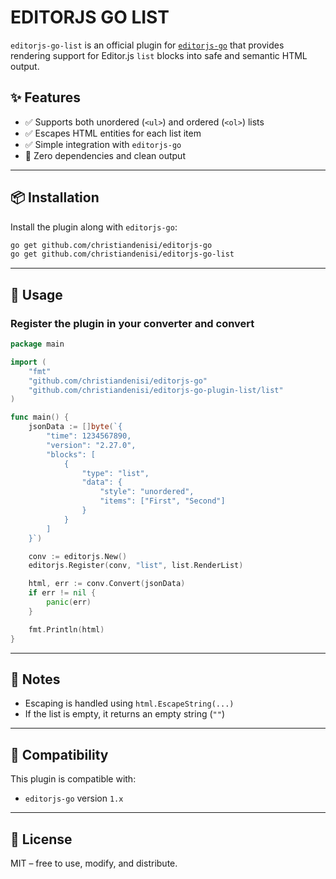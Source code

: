 # EDITORJS GO LIST

`editorjs-go-list` is an official plugin for [`editorjs-go`](https://github.com/christiandenisi/editorjs-go) that provides rendering support for Editor.js `list` blocks into safe and semantic HTML output.

## ✨ Features

- ✅ Supports both unordered (`<ul>`) and ordered (`<ol>`) lists
- ✅ Escapes HTML entities for each list item
- ✅ Simple integration with `editorjs-go`
- 🧩 Zero dependencies and clean output

---

## 📦 Installation

Install the plugin along with `editorjs-go`:

```bash
go get github.com/christiandenisi/editorjs-go
go get github.com/christiandenisi/editorjs-go-list
```

---

## 🚀 Usage

### Register the plugin in your converter and convert

```go
package main

import (
    "fmt"
    "github.com/christiandenisi/editorjs-go"
    "github.com/christiandenisi/editorjs-go-plugin-list/list"
)

func main() {
    jsonData := []byte(`{
        "time": 1234567890,
        "version": "2.27.0",
        "blocks": [
            {
                "type": "list",
                "data": {
                    "style": "unordered",
                    "items": ["First", "Second"]
                }
            }
        ]
    }`)

    conv := editorjs.New()
    editorjs.Register(conv, "list", list.RenderList)

    html, err := conv.Convert(jsonData)
    if err != nil {
        panic(err)
    }

    fmt.Println(html)
}
```

---

## 📌 Notes

- Escaping is handled using `html.EscapeString(...)`
- If the list is empty, it returns an empty string (`""`)

---

## 🧱 Compatibility

This plugin is compatible with:

- `editorjs-go` version `1.x`

---

## 👤 License

MIT – free to use, modify, and distribute.